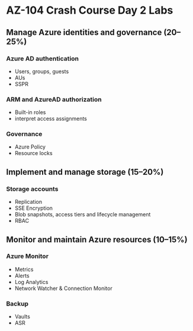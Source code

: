 # AZ-104 Crash Course Day 2 Labs

## Manage Azure identities and governance (20–25%)

### Azure AD authentication

- Users, groups, guests
- AUs
- SSPR

### ARM and AzureAD authorization

- Built-in roles
- interpret access assignments

### Governance

- Azure Policy
- Resource locks

## Implement and manage storage (15–20%)

### Storage accounts

- Replication
- SSE Encryption
- Blob snapshots, access tiers and lifecycle management
- RBAC

## Monitor and maintain Azure resources (10–15%)

### Azure Monitor

- Metrics
- Alerts
- Log Analytics
- Network Watcher & Connection Monitor

### Backup

- Vaults
- ASR

